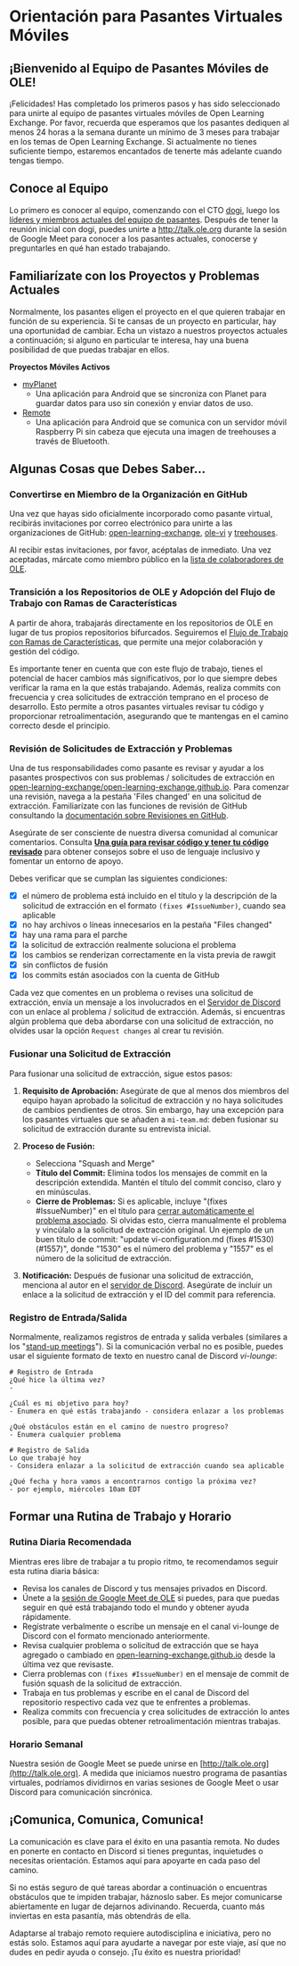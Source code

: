 # Orientación para Pasantes Virtuales Móviles

## ¡Bienvenido al Equipo de Pasantes Móviles de OLE!

¡Felicidades! Has completado los primeros pasos y has sido seleccionado para unirte al equipo de pasantes virtuales móviles de Open Learning Exchange. Por favor, recuerda que esperamos que los pasantes dediquen al menos 24 horas a la semana durante un mínimo de 3 meses para trabajar en los temas de Open Learning Exchange. Si actualmente no tienes suficiente tiempo, estaremos encantados de tenerte más adelante cuando tengas tiempo.

## Conoce al Equipo

Lo primero es conocer al equipo, comenzando con el CTO [dogi](https://github.com/dogi), luego los [líderes y miembros actuales del equipo de pasantes](#!./pages/mi/mi-team.md). Después de tener la reunión inicial con dogi, puedes unirte a <http://talk.ole.org> durante la sesión de Google Meet para conocer a los pasantes actuales, conocerse y preguntarles en qué han estado trabajando.

## Familiarízate con los Proyectos y Problemas Actuales

Normalmente, los pasantes eligen el proyecto en el que quieren trabajar en función de su experiencia. Si te cansas de un proyecto en particular, hay una oportunidad de cambiar. Echa un vistazo a nuestros proyectos actuales a continuación; si alguno en particular te interesa, hay una buena posibilidad de que puedas trabajar en ellos.

**Proyectos Móviles Activos**

- [myPlanet](https://github.com/open-learning-exchange/myplanet)
  - Una aplicación para Android que se sincroniza con Planet para guardar datos para uso sin conexión y enviar datos de uso.
- [Remote](https://github.com/treehouses/remote/)
  - Una aplicación para Android que se comunica con un servidor móvil Raspberry Pi sin cabeza que ejecuta una imagen de treehouses a través de Bluetooth.

## Algunas Cosas que Debes Saber...

### Convertirse en Miembro de la Organización en GitHub

Una vez que hayas sido oficialmente incorporado como pasante virtual, recibirás invitaciones por correo electrónico para unirte a las organizaciones de GitHub: [open-learning-exchange](https://github.com/open-learning-exchange), [ole-vi](https://github.com/ole-vi) y [treehouses](https://github.com/treehouses).

Al recibir estas invitaciones, por favor, acéptalas de inmediato. Una vez aceptadas, márcate como miembro público en la [lista de colaboradores de OLE](https://github.com/orgs/open-learning-exchange/people).

### Transición a los Repositorios de OLE y Adopción del Flujo de Trabajo con Ramas de Características

A partir de ahora, trabajarás directamente en los repositorios de OLE en lugar de tus propios repositorios bifurcados. Seguiremos el [Flujo de Trabajo con Ramas de Características](https://www.atlassian.com/git/tutorials/comparing-workflows/feature-branch-workflow), que permite una mejor colaboración y gestión del código.

Es importante tener en cuenta que con este flujo de trabajo, tienes el potencial de hacer cambios más significativos, por lo que siempre debes verificar la rama en la que estás trabajando. Además, realiza commits con frecuencia y crea solicitudes de extracción temprano en el proceso de desarrollo. Esto permite a otros pasantes virtuales revisar tu código y proporcionar retroalimentación, asegurando que te mantengas en el camino correcto desde el principio.

### Revisión de Solicitudes de Extracción y Problemas

Una de tus responsabilidades como pasante es revisar y ayudar a los pasantes prospectivos con sus problemas / solicitudes de extracción en [open-learning-exchange/open-learning-exchange.github.io](https://github.com/open-learning-exchange/open-learning-exchange.github.io). Para comenzar una revisión, navega a la pestaña 'Files changed' en una solicitud de extracción. Familiarízate con las funciones de revisión de GitHub consultando la [documentación sobre Revisiones en GitHub](https://docs.github.com/en/pull-requests/collaborating-with-pull-requests/reviewing-changes-in-pull-requests/about-pull-request-reviews).

Asegúrate de ser consciente de nuestra diversa comunidad al comunicar comentarios. Consulta [**Una guía para revisar código y tener tu código revisado**](https://github.com/thoughtbot/guides/tree/main/code-review#code-review) para obtener consejos sobre el uso de lenguaje inclusivo y fomentar un entorno de apoyo.

Debes verificar que se cumplan las siguientes condiciones:

- [x] el número de problema está incluido en el título y la descripción de la solicitud de extracción en el formato `(fixes #IssueNumber)`, cuando sea aplicable
- [x] no hay archivos o líneas innecesarios en la pestaña "Files changed"
- [x] hay una rama para el parche
- [x] la solicitud de extracción realmente soluciona el problema
- [x] los cambios se renderizan correctamente en la vista previa de rawgit
- [x] sin conflictos de fusión
- [x] los commits están asociados con la cuenta de GitHub

Cada vez que comentes en un problema o revises una solicitud de extracción, envía un mensaje a los involucrados en el [Servidor de Discord](https://discord.gg/mtgGD4EnYW) con un enlace al problema / solicitud de extracción. Además, si encuentras algún problema que deba abordarse con una solicitud de extracción, no olvides usar la opción `Request changes` al crear tu revisión.

### Fusionar una Solicitud de Extracción

Para fusionar una solicitud de extracción, sigue estos pasos:

1. **Requisito de Aprobación:** Asegúrate de que al menos dos miembros del equipo hayan aprobado la solicitud de extracción y no haya solicitudes de cambios pendientes de otros. Sin embargo, hay una excepción para los pasantes virtuales que se añaden a `mi-team.md`: deben fusionar su solicitud de extracción durante su entrevista inicial.

2. **Proceso de Fusión:**
   - Selecciona "Squash and Merge"
   - **Título del Commit:** Elimina todos los mensajes de commit en la descripción extendida. Mantén el título del commit conciso, claro y en minúsculas.
   - **Cierre de Problemas:** Si es aplicable, incluye "(fixes #IssueNumber)" en el título para [cerrar automáticamente el problema asociado](https://docs.github.com/en/issues/tracking-your-work-with-issues/linking-a-pull-request-to-an-issue#linking-a-pull-request-to-an-issue-using-a-keyword). Si olvidas esto, cierra manualmente el problema y vincúlalo a la solicitud de extracción original. Un ejemplo de un buen título de commit: "update vi-configuration.md (fixes #1530) (#1557)", donde "1530" es el número del problema y "1557" es el número de la solicitud de extracción.

3. **Notificación:** Después de fusionar una solicitud de extracción, menciona al autor en el [servidor de Discord](https://discord.gg/mtgGD4EnYW). Asegúrate de incluir un enlace a la solicitud de extracción y el ID del commit para referencia.

### Registro de Entrada/Salida

Normalmente, realizamos registros de entrada y salida verbales (similares a los "[stand-up meetings](https://en.wikipedia.org/wiki/Stand-up_meeting)"). Si la comunicación verbal no es posible, puedes usar el siguiente formato de texto en nuestro canal de Discord *vi-lounge*:

```
# Registro de Entrada
¿Qué hice la última vez?
-

¿Cuál es mi objetivo para hoy?
- Enumera en qué estás trabajando - considera enlazar a los problemas

¿Qué obstáculos están en el camino de nuestro progreso?
- Enumera cualquier problema
```

```
# Registro de Salida
Lo que trabajé hoy
- Considera enlazar a la solicitud de extracción cuando sea aplicable

¿Qué fecha y hora vamos a encontrarnos contigo la próxima vez?
- por ejemplo, miércoles 10am EDT
```

## Formar una Rutina de Trabajo y Horario

### Rutina Diaria Recomendada

Mientras eres libre de trabajar a tu propio ritmo, te recomendamos seguir esta rutina diaria básica:

- Revisa los canales de Discord y tus mensajes privados en Discord.
- Únete a la [sesión de Google Meet de OLE](http://talk.ole.org) si puedes, para que puedas seguir en qué está trabajando todo el mundo y obtener ayuda rápidamente.
- Regístrate verbalmente o escribe un mensaje en el canal vi-lounge de Discord con el formato mencionado anteriormente.
- Revisa cualquier problema o solicitud de extracción que se haya agregado o cambiado en [open-learning-exchange.github.io](https://github.com/open-learning-exchange/open-learning-exchange.github.io) desde la última vez que revisaste.
- Cierra problemas con `(fixes #IssueNumber)` en el mensaje de commit de fusión squash de la solicitud de extracción.
- Trabaja en tus problemas y escribe en el canal de Discord del repositorio respectivo cada vez que te enfrentes a problemas.
- Realiza commits con frecuencia y crea solicitudes de extracción lo antes posible, para que puedas obtener retroalimentación mientras trabajas.

### Horario Semanal

Nuestra sesión de Google Meet se puede unirse en [http://talk.ole.org](http://talk.ole.org). A medida que iniciamos nuestro programa de pasantías virtuales, podríamos dividirnos en varias sesiones de Google Meet o usar Discord para comunicación sincrónica.

## ¡Comunica, Comunica, Comunica!

La comunicación es clave para el éxito en una pasantía remota. No dudes en ponerte en contacto en Discord si tienes preguntas, inquietudes o necesitas orientación. Estamos aquí para apoyarte en cada paso del camino.

Si no estás seguro de qué tareas abordar a continuación o encuentras obstáculos que te impiden trabajar, háznoslo saber. Es mejor comunicarse abiertamente en lugar de dejarnos adivinando. Recuerda, cuanto más inviertas en esta pasantía, más obtendrás de ella.

Adaptarse al trabajo remoto requiere autodisciplina e iniciativa, pero no estás solo. Estamos aquí para ayudarte a navegar por este viaje, así que no dudes en pedir ayuda o consejo. ¡Tu éxito es nuestra prioridad!
